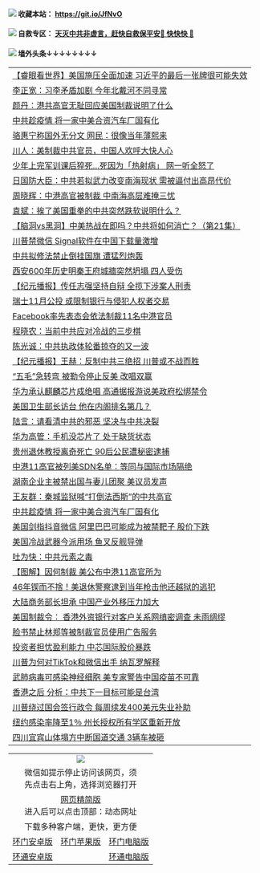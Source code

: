  #### <img src="https://img.icons8.com/color/48/000000/check-all.png"/> 收藏本站： https://git.io/JfNvO 

 #### <img src="https://img.icons8.com/color/48/000000/check-all.png"/> 自救专区： [天灭中共非虚言，赶快自救保平安🍎 快快快 📩](https://github.com/pwgy/td/blob/master/README.md)

 #### <img src="https://img.icons8.com/color/48/000000/check-all.png"/> 墙外头条↓↓↓↓↓↓↓↓ 
<table>  
<tr><td colspan="2" align="left"><a href="https://dwkts8awlbkd7.cloudfront.net/?name=c1209331&key=jdhvxawhshihitwk&from=gy1">【睿眼看世界】美国施压全面加速 习近平的最后一张牌很可能失效</a></td></tr>
<tr><td colspan="2" align="left"><a href="https://dwkts8awlbkd7.cloudfront.net/?name=c1209314&key=jdhvxawhshihitwk&from=gy1">李正宽：习李矛盾加剧 今年北戴河不同寻常</a></td></tr>
<tr><td colspan="2" align="left"><a href="https://dwkts8awlbkd7.cloudfront.net/?name=c1209300&key=jdhvxawhshihitwk&from=gy1">颜丹：港共高官无耻回应美国制裁说明了什么</a></td></tr>
<tr><td colspan="2" align="left"><a href="https://dwkts8awlbkd7.cloudfront.net/?name=c1209309&key=jdhvxawhshihitwk&from=gy1">中共趁疫情 将一家中美合资汽车厂国有化</a></td></tr>
<tr><td colspan="2" align="left"><a href="https://dwkts8awlbkd7.cloudfront.net/?name=c1209320&key=jdhvxawhshihitwk&from=gy1">骆惠宁称国外无分文 网民：很像当年薄熙来</a></td></tr>
<tr><td colspan="2" align="left"><a href="https://dwkts8awlbkd7.cloudfront.net/?name=c1209323&key=jdhvxawhshihitwk&from=gy1">川人：美制裁中共官员，中国人欢呼大快人心</a></td></tr>
<tr><td colspan="2" align="left"><a href="https://dwkts8awlbkd7.cloudfront.net/?name=c1209332&key=jdhvxawhshihitwk&from=gy1">少年上完军训课后猝死…死因为「热射病」 网一听全怒了</a></td></tr>
<tr><td colspan="2" align="left"><a href="https://dwkts8awlbkd7.cloudfront.net/?name=c1209329&key=jdhvxawhshihitwk&from=gy1">日国防大臣：中共若拟武力改变南海现状 需被逼付出高昂代价</a></td></tr>
<tr><td colspan="2" align="left"><a href="https://dwkts8awlbkd7.cloudfront.net/?name=c1209322&key=jdhvxawhshihitwk&from=gy1">周晓辉：中港高官被制裁 中南海高层难掩三忧</a></td></tr>
<tr><td colspan="2" align="left"><a href="https://dwkts8awlbkd7.cloudfront.net/?name=c1209339&key=jdhvxawhshihitwk&from=gy1">袁斌：挨了美国重拳的中共突然跌软说明什么？</a></td></tr>
<tr><td colspan="2" align="left"><a href="https://dwkts8awlbkd7.cloudfront.net/?name=c1209340&key=jdhvxawhshihitwk&from=gy1">【脑洞vs黑洞】中美热战在即吗？中共将如何消亡？（第21集）</a></td></tr>
<tr><td colspan="2" align="left"><a href="https://dwkts8awlbkd7.cloudfront.net/?name=c1209312&key=jdhvxawhshihitwk&from=gy1">川普禁微信 Signal软件在中国下载量激增</a></td></tr>
<tr><td colspan="2" align="left"><a href="https://dwkts8awlbkd7.cloudfront.net/?name=c1209287&key=jdhvxawhshihitwk&from=gy1">中共拟修法禁止倒挂国旗 遭猛烈炮轰</a></td></tr>
<tr><td colspan="2" align="left"><a href="https://dwkts8awlbkd7.cloudfront.net/?name=c1209316&key=jdhvxawhshihitwk&from=gy1">西安600年历史明秦王府城牆突然坍塌 四人受伤</a></td></tr>
<tr><td colspan="2" align="left"><a href="https://dwkts8awlbkd7.cloudfront.net/?name=c1209291&key=jdhvxawhshihitwk&from=gy1">【纪元播报】传任志强坚持自辩 全揽下涉案人刑责</a></td></tr>
<tr><td colspan="2" align="left"><a href="https://dwkts8awlbkd7.cloudfront.net/?name=c1209330&key=jdhvxawhshihitwk&from=gy1">瑞士11月公投 或限制银行与侵犯人权者交易</a></td></tr>
<tr><td colspan="2" align="left"><a href="https://dwkts8awlbkd7.cloudfront.net/?name=c1209307&key=jdhvxawhshihitwk&from=gy1">Facebook率先表态会依法制裁11名中港官员</a></td></tr>
<tr><td colspan="2" align="left"><a href="https://dwkts8awlbkd7.cloudfront.net/?name=c1209306&key=jdhvxawhshihitwk&from=gy1">程晓农：当前中共应对冷战的三步棋</a></td></tr>
<tr><td colspan="2" align="left"><a href="https://dwkts8awlbkd7.cloudfront.net/?name=c1209305&key=jdhvxawhshihitwk&from=gy1">陈光诚：中共执政体轮番掠夺的又一波</a></td></tr>
<tr><td colspan="2" align="left"><a href="https://dwkts8awlbkd7.cloudfront.net/?name=c1209299&key=jdhvxawhshihitwk&from=gy1">【纪元播报】王赫：反制中共三绝招 川普或不战而胜</a></td></tr>
<tr><td colspan="2" align="left"><a href="https://dwkts8awlbkd7.cloudfront.net/?name=c1209321&key=jdhvxawhshihitwk&from=gy1">“五毛”急转弯 被勒令停止反美 改唱双赢</a></td></tr>
<tr><td colspan="2" align="left"><a href="https://dwkts8awlbkd7.cloudfront.net/?name=c1209328&key=jdhvxawhshihitwk&from=gy1">华为承认麒麟芯片成绝唱 高通据报游说美政府松绑禁令</a></td></tr>
<tr><td colspan="2" align="left"><a href="https://dwkts8awlbkd7.cloudfront.net/?name=c1209302&key=jdhvxawhshihitwk&from=gy1">美国卫生部长访台 他在内阁排名第几？</a></td></tr>
<tr><td colspan="2" align="left"><a href="https://dwkts8awlbkd7.cloudfront.net/?name=c1209162&key=jdhvxawhshihitwk&from=gy1">陆言：请看清中共的邪恶 坚决与中共决裂</a></td></tr>
<tr><td colspan="2" align="left"><a href="https://dwkts8awlbkd7.cloudfront.net/?name=c1209338&key=jdhvxawhshihitwk&from=gy1">华为高管：手机没芯片了 处于缺货状态</a></td></tr>
<tr><td colspan="2" align="left"><a href="https://dwkts8awlbkd7.cloudfront.net/?name=c1209290&key=jdhvxawhshihitwk&from=gy1">贵州退休教授离奇死亡 90后公民遭秘密逮捕</a></td></tr>
<tr><td colspan="2" align="left"><a href="https://dwkts8awlbkd7.cloudfront.net/?name=c1209313&key=jdhvxawhshihitwk&from=gy1">中港11高官被列美SDN名单：等同与国际市场隔绝</a></td></tr>
<tr><td colspan="2" align="left"><a href="https://dwkts8awlbkd7.cloudfront.net/?name=c1209288&key=jdhvxawhshihitwk&from=gy1">湖南企业主被禁出国与妻儿团聚 美议员发声</a></td></tr>
<tr><td colspan="2" align="left"><a href="https://dwkts8awlbkd7.cloudfront.net/?name=c1209298&key=jdhvxawhshihitwk&from=gy1">王友群：秦城监狱喊“打倒法西斯”的中共高官</a></td></tr>
<tr><td colspan="2" align="left"><a href="https://dwkts8awlbkd7.cloudfront.net/?name=c1209304&key=jdhvxawhshihitwk&from=gy1">中共趁疫情 将一家中美合资汽车厂国有化</a></td></tr>
<tr><td colspan="2" align="left"><a href="https://dwkts8awlbkd7.cloudfront.net/?name=c1209334&key=jdhvxawhshihitwk&from=gy1">美国剑指抖音微信 阿里巴巴可能成为被禁靶子 股价下跌</a></td></tr>
<tr><td colspan="2" align="left"><a href="https://dwkts8awlbkd7.cloudfront.net/?name=c1209292&key=jdhvxawhshihitwk&from=gy1">美国冷战武器今派用场 鱼叉反舰导弹</a></td></tr>
<tr><td colspan="2" align="left"><a href="https://dwkts8awlbkd7.cloudfront.net/?name=c1209324&key=jdhvxawhshihitwk&from=gy1">吐为快：中共元素之毒</a></td></tr>
<tr><td colspan="2" align="left"><a href="https://dwkts8awlbkd7.cloudfront.net/?name=c1209311&key=jdhvxawhshihitwk&from=gy1">【图解】因何制裁 美公布中港11高官所为</a></td></tr>
<tr><td colspan="2" align="left"><a href="https://dwkts8awlbkd7.cloudfront.net/?name=c1209308&key=jdhvxawhshihitwk&from=gy1">46年锲而不捨！美退休警察逮到当年枪击他还越狱的逃犯</a></td></tr>
<tr><td colspan="2" align="left"><a href="https://dwkts8awlbkd7.cloudfront.net/?name=c1209315&key=jdhvxawhshihitwk&from=gy1">大陆商务部长坦承 中国产业外移压力加大</a></td></tr>
<tr><td colspan="2" align="left"><a href="https://dwkts8awlbkd7.cloudfront.net/?name=c1209301&key=jdhvxawhshihitwk&from=gy1">美国制裁令： 香港外资银行对客户关系网缜密调查 未雨绸缪</a></td></tr>
<tr><td colspan="2" align="left"><a href="https://dwkts8awlbkd7.cloudfront.net/?name=c1209297&key=jdhvxawhshihitwk&from=gy1">脸书禁止林郑等被制裁官员使用广告服务</a></td></tr>
<tr><td colspan="2" align="left"><a href="https://dwkts8awlbkd7.cloudfront.net/?name=c1209326&key=jdhvxawhshihitwk&from=gy1">投资者担忧盈利能力 中芯国际股价暴跌</a></td></tr>
<tr><td colspan="2" align="left"><a href="https://dwkts8awlbkd7.cloudfront.net/?name=c1209289&key=jdhvxawhshihitwk&from=gy1">川普为何对TikTok和微信出手 纳瓦罗解释</a></td></tr>
<tr><td colspan="2" align="left"><a href="https://dwkts8awlbkd7.cloudfront.net/?name=c1209341&key=jdhvxawhshihitwk&from=gy1">武肺病毒可感染神经细胞 美专家警告中国疫苗不可靠</a></td></tr>
<tr><td colspan="2" align="left"><a href="https://dwkts8awlbkd7.cloudfront.net/?name=c1209337&key=jdhvxawhshihitwk&from=gy1">香港之后 分析：中共下一目标可能是台湾</a></td></tr>
<tr><td colspan="2" align="left"><a href="https://dwkts8awlbkd7.cloudfront.net/?name=c1209333&key=jdhvxawhshihitwk&from=gy1">川普绕过国会签行政令 每周续发400美元失业补助</a></td></tr>
<tr><td colspan="2" align="left"><a href="https://dwkts8awlbkd7.cloudfront.net/?name=c1209327&key=jdhvxawhshihitwk&from=gy1">纽约感染率降至1％ 州长授权所有学区重新开放</a></td></tr>
<tr><td colspan="2" align="left"><a href="https://dwkts8awlbkd7.cloudfront.net/?name=c1209325&key=jdhvxawhshihitwk&from=gy1">四川宜宾山体塌方中断国道交通 3辆车被砸</a></td></tr>

  </table>
  
  <table>
  <tr>
    <td colspan="3" align="center"><img src="https://cdn.jsdelivr.net/gh/opipe/up/oGate65.jpg"/></td>
  </tr>
  <tr>
    <td colspan="3" align="center">微信如提示停止访问该网页，须<br/>先点击右上角，选择浏览器打开</td>
  <tr>
  <tr>
    <td colspan="3" align="center"><a href="https://gitcdn.xyz/cdn/otiny/up/master/show005.htm">网页精简版</a><br/>进入后可以点击顶部：动态网址</td>
  </tr>
  <tr>
    <td colspan="3" align="center">下载多种客户端，更快，更方便</td>
  <tr>
  <tr>
    <td align="center"><a href="https://cdn.jsdelivr.net/gh/opipe/up/oGatea.apk">环门安卓版</a></td>
    <td align="center"><a href="https://x.co/odisk">环门苹果版</a></td>
    <td align="center"><a href="https://cdn.jsdelivr.net/gh/opipe/up/oGate.zip">环门电脑版</a></td>
  </tr>
  <tr>
    <td align="center"><a href="https://cdn.jsdelivr.net/gh/opipe/up/oPipe.apk">环通安卓版</a></td>
    <td align="center"></td>
    <td align="center"><a href="https://raw.githubusercontent.com/opipe/up/master/oPipe.zip">环通电脑版</a></td>
  </tr>
  
</table>
